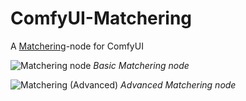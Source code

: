 # ComfyUI-Matchering
A [Matchering](https://github.com/sergree/matchering)-node for ComfyUI

![Matchering node](https://github.com/user-attachments/assets/21be8301-16c6-4f9c-b57b-c34fa7799c7e)
*Basic Matchering node*


![Matchering (Advanced)](https://github.com/user-attachments/assets/52260bf8-9965-4bbb-a475-0e3bae418d59)
*Advanced Matchering node*
